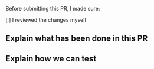 Before submitting this PR, I made sure:

[ ] I reviewed the changes myself

## Explain what has been done in this PR

## Explain how we can test
